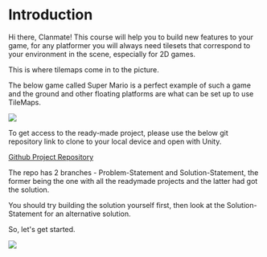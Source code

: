 # Introduction

Hi there, Clanmate! This course will help you to build new features to your game, for any platformer you will always need tilesets that correspond to your environment in the scene, especially for 2D games.

This is where tilemaps come in to the picture.

The below game called Super Mario is a perfect example of such a game and the ground and other floating platforms are what can be set up to use TileMaps.

![](https://media.giphy.com/media/PTFRmGOgiPUS4/giphy.gif)

To get access to the ready-made project, please use the below git repository link to clone to your local device and open with Unity.

[Github Project Repository](https://github.com/outscal/Tile-Maps.git)

The repo has 2 branches - Problem-Statement and Solution-Statement, the former being the one with all the readymade projects and the latter had got the solution.

You should try building the solution yourself first, then look at the Solution-Statement for an alternative solution.

So, let's get started.

![](https://media.giphy.com/media/xZsfgxuBCMdLU9I6Hl/giphy.gif)
